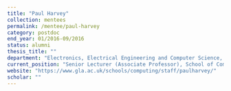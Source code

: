 ```yaml
---
title: "Paul Harvey"
collection: mentees
permalink: /mentee/paul-harvey
category: postdoc
end_year: 01/2016-09/2016
status: alumni
thesis_title: ""
department: "Electronics, Electrical Engineering and Computer Science, Queens University Belfast"
current_position: "Senior Lecturer (Associate Professor), School of Computer Science, University of Glasgow"  # You can fill this from LinkedIn
website: "https://www.gla.ac.uk/schools/computing/staff/paulharvey/"
scholar: ""
---
```

